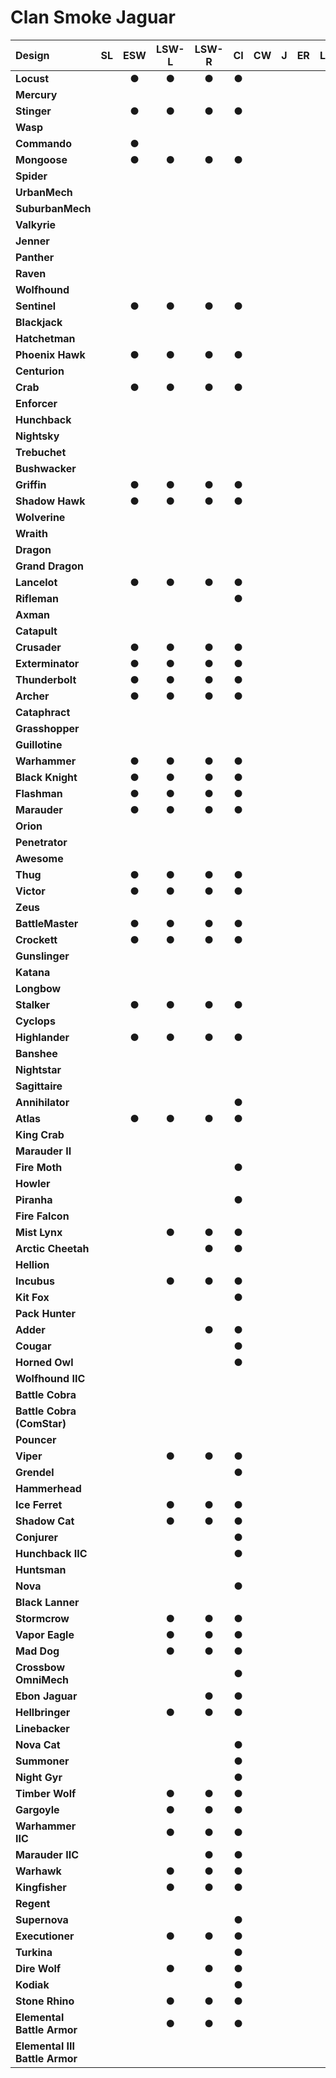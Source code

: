 # Clan Smoke Jaguar

| Design | SL | ESW | LSW-L | LSW-R | CI | CW | J | ER | LR | DA | iC |
| :--- | :---: | :---: | :---: | :---: | :---: | :---: | :---: | :---: | :---: | :---: | :---: |
| **Locust** |     |  ●  |  ●  |  ●  |  ●  |     |     |     |     |     |     |
| **Mercury** |     |     |     |     |     |     |     |     |     |     |     |
| **Stinger** |     |  ●  |  ●  |  ●  |  ●  |     |     |     |     |     |  ●  |
| **Wasp** |     |     |     |     |     |     |     |     |     |     |     |
| **Commando** |     |  ●  |     |     |     |     |     |     |     |     |     |
| **Mongoose** |     |  ●  |  ●  |  ●  |  ●  |     |     |     |     |     |     |
| **Spider** |     |     |     |     |     |     |     |     |     |     |     |
| **UrbanMech** |     |     |     |     |     |     |     |     |     |     |     |
| **SuburbanMech** |     |     |     |     |     |     |     |     |     |     |     |
| **Valkyrie** |     |     |     |     |     |     |     |     |     |     |  ●  |
| **Jenner** |     |     |     |     |     |     |     |     |     |     |     |
| **Panther** |     |     |     |     |     |     |     |     |     |     |  ●  |
| **Raven** |     |     |     |     |     |     |     |     |     |     |     |
| **Wolfhound** |     |     |     |     |     |     |     |     |     |     |     |
| **Sentinel** |     |  ●  |  ●  |  ●  |  ●  |     |     |     |     |     |     |
| **Blackjack** |     |     |     |     |     |     |     |     |     |     |     |
| **Hatchetman** |     |     |     |     |     |     |     |     |     |     |     |
| **Phoenix Hawk** |     |  ●  |  ●  |  ●  |  ●  |     |     |     |     |     |     |
| **Centurion** |     |     |     |     |     |     |     |     |     |     |     |
| **Crab** |     |  ●  |  ●  |  ●  |  ●  |     |     |     |     |     |  ●  |
| **Enforcer** |     |     |     |     |     |     |     |     |     |     |     |
| **Hunchback** |     |     |     |     |     |     |     |     |     |     |     |
| **Nightsky** |     |     |     |     |     |     |     |     |     |     |     |
| **Trebuchet** |     |     |     |     |     |     |     |     |     |     |     |
| **Bushwacker** |     |     |     |     |     |     |     |     |     |     |     |
| **Griffin** |     |  ●  |  ●  |  ●  |  ●  |     |     |     |     |     |  ●  |
| **Shadow Hawk** |     |  ●  |  ●  |  ●  |  ●  |     |     |     |     |     |     |
| **Wolverine** |     |     |     |     |     |     |     |     |     |     |     |
| **Wraith** |     |     |     |     |     |     |     |     |     |     |     |
| **Dragon** |     |     |     |     |     |     |     |     |     |     |     |
| **Grand Dragon** |     |     |     |     |     |     |     |     |     |     |     |
| **Lancelot** |     |  ●  |  ●  |  ●  |  ●  |     |     |     |     |     |     |
| **Rifleman** |     |     |     |     |  ●  |     |     |     |     |     |  ●  |
| **Axman** |     |     |     |     |     |     |     |     |     |     |     |
| **Catapult** |     |     |     |     |     |     |     |     |     |     |     |
| **Crusader** |     |  ●  |  ●  |  ●  |  ●  |     |     |     |     |     |     |
| **Exterminator** |     |  ●  |  ●  |  ●  |  ●  |     |     |     |     |     |  ●  |
| **Thunderbolt** |     |  ●  |  ●  |  ●  |  ●  |     |     |     |     |     |     |
| **Archer** |     |  ●  |  ●  |  ●  |  ●  |     |     |     |     |     |  ●  |
| **Cataphract** |     |     |     |     |     |     |     |     |     |     |     |
| **Grasshopper** |     |     |     |     |     |     |     |     |     |     |     |
| **Guillotine** |     |     |     |     |     |     |     |     |     |     |     |
| **Warhammer** |     |  ●  |  ●  |  ●  |  ●  |     |     |     |     |     |  ●  |
| **Black Knight** |     |  ●  |  ●  |  ●  |  ●  |     |     |     |     |     |     |
| **Flashman** |     |  ●  |  ●  |  ●  |  ●  |     |     |     |     |     |     |
| **Marauder** |     |  ●  |  ●  |  ●  |  ●  |     |     |     |     |     |     |
| **Orion** |     |     |     |     |     |     |     |     |     |     |     |
| **Penetrator** |     |     |     |     |     |     |     |     |     |     |     |
| **Awesome** |     |     |     |     |     |     |     |     |     |     |     |
| **Thug** |     |  ●  |  ●  |  ●  |  ●  |     |     |     |     |     |     |
| **Victor** |     |  ●  |  ●  |  ●  |  ●  |     |     |     |     |     |     |
| **Zeus** |     |     |     |     |     |     |     |     |     |     |     |
| **BattleMaster** |     |  ●  |  ●  |  ●  |  ●  |     |     |     |     |     |     |
| **Crockett** |     |  ●  |  ●  |  ●  |  ●  |     |     |     |     |     |     |
| **Gunslinger** |     |     |     |     |     |     |     |     |     |     |     |
| **Katana** |     |     |     |     |     |     |     |     |     |     |     |
| **Longbow** |     |     |     |     |     |     |     |     |     |     |     |
| **Stalker** |     |  ●  |  ●  |  ●  |  ●  |     |     |     |     |     |     |
| **Cyclops** |     |     |     |     |     |     |     |     |     |     |     |
| **Highlander** |     |  ●  |  ●  |  ●  |  ●  |     |     |     |     |     |     |
| **Banshee** |     |     |     |     |     |     |     |     |     |     |     |
| **Nightstar** |     |     |     |     |     |     |     |     |     |     |     |
| **Sagittaire** |     |     |     |     |     |     |     |     |     |     |     |
| **Annihilator** |     |     |     |     |  ●  |     |     |     |     |     |     |
| **Atlas** |     |  ●  |  ●  |  ●  |  ●  |     |     |     |     |     |  ●  |
| **King Crab** |     |     |     |     |     |     |     |     |     |     |  ●  |
| **Marauder II** |     |     |     |     |     |     |     |     |     |     |     |
| **Fire Moth** |     |     |     |     |  ●  |     |     |     |     |     |  ●  |
| **Howler** |     |     |     |     |     |     |     |     |     |     |     |
| **Piranha** |     |     |     |     |  ●  |     |     |     |     |     |     |
| **Fire Falcon** |     |     |     |     |     |     |     |     |     |     |     |
| **Mist Lynx** |     |     |  ●  |  ●  |  ●  |     |     |     |     |     |  ●  |
| **Arctic Cheetah** |     |     |     |  ●  |  ●  |     |     |     |     |     |  ●  |
| **Hellion** |     |     |     |     |     |     |     |     |     |     |     |
| **Incubus** |     |     |  ●  |  ●  |  ●  |     |     |     |     |     |  ●  |
| **Kit Fox** |     |     |     |     |  ●  |     |     |     |     |     |     |
| **Pack Hunter** |     |     |     |     |     |     |     |     |     |     |     |
| **Adder** |     |     |     |  ●  |  ●  |     |     |     |     |     |  ●  |
| **Cougar** |     |     |     |     |  ●  |     |     |     |     |     |  ●  |
| **Horned Owl** |     |     |     |     |  ●  |     |     |     |     |     |     |
| **Wolfhound IIC** |     |     |     |     |     |     |     |     |     |     |     |
| **Battle Cobra** |     |     |     |     |     |     |     |     |     |     |     |
| **Battle Cobra (ComStar)** |     |     |     |     |     |     |     |     |     |     |     |
| **Pouncer** |     |     |     |     |     |     |     |     |     |     |     |
| **Viper** |     |     |  ●  |  ●  |  ●  |     |     |     |     |     |  ●  |
| **Grendel** |     |     |     |     |  ●  |     |     |     |     |     |  ●  |
| **Hammerhead** |     |     |     |     |     |     |     |     |     |     |  ●  |
| **Ice Ferret** |     |     |  ●  |  ●  |  ●  |     |     |     |     |     |     |
| **Shadow Cat** |     |     |  ●  |  ●  |  ●  |     |     |     |     |     |  ●  |
| **Conjurer** |     |     |     |     |  ●  |     |     |     |     |     |     |
| **Hunchback IIC** |     |     |     |     |  ●  |     |     |     |     |     |     |
| **Huntsman** |     |     |     |     |     |     |     |     |     |     |  ●  |
| **Nova** |     |     |     |     |  ●  |     |     |     |     |     |  ●  |
| **Black Lanner** |     |     |     |     |     |     |     |     |     |     |     |
| **Stormcrow** |     |     |  ●  |  ●  |  ●  |     |     |     |     |     |  ●  |
| **Vapor Eagle** |     |     |  ●  |  ●  |  ●  |     |     |     |     |     |  ●  |
| **Mad Dog** |     |     |  ●  |  ●  |  ●  |     |     |     |     |     |  ●  |
| **Crossbow OmniMech** |     |     |     |     |  ●  |     |     |     |     |     |     |
| **Ebon Jaguar** |     |     |     |  ●  |  ●  |     |     |     |     |     |  ●  |
| **Hellbringer** |     |     |  ●  |  ●  |  ●  |     |     |     |     |     |     |
| **Linebacker** |     |     |     |     |     |     |     |     |     |     |     |
| **Nova Cat** |     |     |     |     |  ●  |     |     |     |     |     |     |
| **Summoner** |     |     |     |     |  ●  |     |     |     |     |     |  ●  |
| **Night Gyr** |     |     |     |     |  ●  |     |     |     |     |     |     |
| **Timber Wolf** |     |     |  ●  |  ●  |  ●  |     |     |     |     |     |  ●  |
| **Gargoyle** |     |     |  ●  |  ●  |  ●  |     |     |     |     |     |     |
| **Warhammer IIC** |     |     |  ●  |  ●  |  ●  |     |     |     |     |     |  ●  |
| **Marauder IIC** |     |     |     |  ●  |  ●  |     |     |     |     |     |     |
| **Warhawk** |     |     |  ●  |  ●  |  ●  |     |     |     |     |     |     |
| **Kingfisher** |     |     |  ●  |  ●  |  ●  |     |     |     |     |     |     |
| **Regent** |     |     |     |     |     |     |     |     |     |     |     |
| **Supernova** |     |     |     |     |  ●  |     |     |     |     |     |     |
| **Executioner** |     |     |  ●  |  ●  |  ●  |     |     |     |     |     |  ●  |
| **Turkina** |     |     |     |     |  ●  |     |     |     |     |     |     |
| **Dire Wolf** |     |     |  ●  |  ●  |  ●  |     |     |     |     |     |  ●  |
| **Kodiak** |     |     |     |     |  ●  |     |     |     |     |     |     |
| **Stone Rhino** |     |     |  ●  |  ●  |  ●  |     |     |     |     |     |     |
| **Elemental Battle Armor** |     |     |  ●  |  ●  |  ●  |     |     |     |     |     |  ●  |
| **Elemental III Battle Armor** |     |     |     |     |     |     |     |     |     |     |  ●  |

